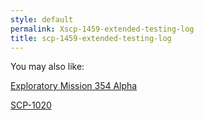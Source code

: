 ```yaml
---
style: default
permalink: Xscp-1459-extended-testing-log
title: scp-1459-extended-testing-log
---
```

You may also like:

[Exploratory Mission 354 Alpha](http://scp-wiki.net/exploratory-mission-354-alpha)

[SCP-1020](http://scp-wiki.net/scp-1020)
